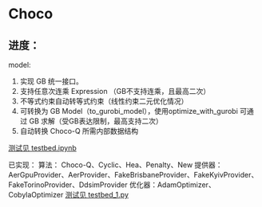# Choco

## 进度：
model:  
1. 实现 GB 统一接口。
2. 支持任意次连乘 Expression （GB不支持连乘，且最高二次）
2. 不等式约束自动转等式约束（线性约束二元优化情况）
3. 可转换为 GB Model（to_gurobi_model），使用optimize_with_gurobi 可通过 GB 求解（受GB表达限制，最高支持二次）
4. 自动转换 Choco-Q 所需内部数据结构  

[测试见 testbed.ipynb](./testbed.ipynb)

已实现：
算法： Choco-Q、Cyclic、Hea、Penalty、New
提供器：AerGpuProvider、AerProvider、FakeBrisbaneProvider、FakeKyivProvider、FakeTorinoProvider、DdsimProvider
优化器：AdamOptimizer、CobylaOptimizer
[测试见 testbed_1.py](./testbed_1.py)